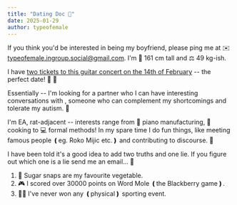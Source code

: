 ```yaml
---
title: "Dating Doc 💝"
date: 2025-01-29
author: typeofemale
---
```

If you think you'd be interested in being my boyfriend, please ping me at ✉️ typeofemale.ingroup.social@gmail.com. I'm 📏 161 cm tall and ⚖️ 49 kg-ish. 

I have [two tickets to this guitar concert on the 14th of February](https://www.wigmore-hall.org.uk/whats-on/202502141930) -- the perfect date! 🎸 🌹

Essentially -- I'm looking for a partner who I can have interesting conversations with , someone who can complement my shortcomings and tolerate my autism. 🤗

I'm EA, rat-adjacent -- interests range from 🎹 piano manufacturing, 🍳 cooking to 💻 formal methods! In my spare time I do fun things, like meeting famous people ❪eg. Roko Mijic etc.❫ and contributing to discourse. 💭

I have been told it's a good idea to add two truths and one lie. If you figure out which one is a lie send me an email... 🤔

1. 🥬 Sugar snaps are my favourite vegetable.                        
2. 🎮 I scored over 30000 points on Word Mole ❪the Blackberry game❫.
3. 🏃‍♀️ I've never won any ❪physical❫ sporting event.                  
